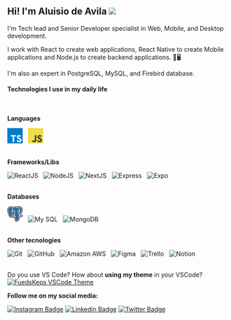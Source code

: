 ## Hi! I'm Aluisio de Avila <img src="https://raw.githubusercontent.com/kaueMarques/kaueMarques/master/hi.gif" height="30px">

<p>I'm Tech lead and Senior Developer specialist in Web, Mobile, and Desktop development.</p>
<p>I work with React to create web applications, React Native to create Mobile applications and Node.js to create backend applications. 📱🖥️</p>
<p>I'm also an expert in PostgreSQL, MySQL, and Firebird database.</p>

#### Technologies I use in my daily life
<div style="display:inline_block"><br>
  <p><b>Languages</b></p>
  <img src="https://raw.githubusercontent.com/github/explore/80688e429a7d4ef2fca1e82350fe8e3517d3494d/topics/typescript/typescript.png" height="35px" alt="TypeScript"/>
  &nbsp;
  <img src="https://raw.githubusercontent.com/github/explore/80688e429a7d4ef2fca1e82350fe8e3517d3494d/topics/javascript/javascript.png" height="35px" alt="JavaScript"/>  
</div>

<div style="display:inline_block"><br>
  <p><b>Frameworks/Libs</b></p>  
  <img src="https://cdn.jsdelivr.net/gh/devicons/devicon/icons/react/react-original.svg" height="35px" alt="ReactJS"/> 
  &nbsp;
  <img src="https://sdtimes.com/wp-content/uploads/2018/04/1_tfZa4vsI6UusJYt_fzvGnQ.png" height="35px" alt="NodeJS"/>  
  &nbsp;
  <img src="https://res.cloudinary.com/startup-grind/image/upload/c_fill,dpr_2.0,f_auto,g_center,h_1080,q_100,w_1080/v1/gcs/platform-data-dsc/events/nextjs-boilerplate-logo.png" height="35px" alt="NextJS"/> 
  &nbsp;          
  <img src="https://cdn.jsdelivr.net/gh/devicons/devicon@latest/icons/express/express-original.svg" height="35px" alt="Express"/>  
  &nbsp;
  <img src="https://res.cloudinary.com/practicaldev/image/fetch/s--kLgeMCC---/c_imagga_scale,f_auto,fl_progressive,h_420,q_auto,w_1000/https://dev-to-uploads.s3.amazonaws.com/i/rmqgubejyi0rjkn87moo.png" height="35px" alt="Expo"/>  
</div>

<div style="display:inline_block"><br>
  <p><b>Databases</b></p>  
  <img src="https://raw.githubusercontent.com/github/explore/80688e429a7d4ef2fca1e82350fe8e3517d3494d/topics/postgresql/postgresql.png" height="35px" alt="PostgreSQl"/> 
  &nbsp;
  <img src="https://www.mysql.com/common/logos/logo-mysql-170x115.png" height="35px" alt="My SQL"/>
  &nbsp;
  <img src="https://img.icons8.com/color/452/mongodb.png" height="35px" alt="MongoDB"/>
</div>

<div style="display:inline_block"><br>
  <p><b>Other tecnologies</b></p>  
  <img src="https://cdn.jsdelivr.net/gh/devicons/devicon/icons/git/git-plain-wordmark.svg" height="35px" alt="Git"/>  
  &nbsp;
  <img src="https://cdn-icons-png.flaticon.com/512/5968/5968896.png" height="35px" alt="GitHub"/>  
  &nbsp;
  <img src="https://cdn.jsdelivr.net/gh/devicons/devicon@latest/icons/amazonwebservices/amazonwebservices-original-wordmark.svg" height="35px" alt="Amazon AWS"/>  
  &nbsp;
  <img src="https://seeklogo.com/images/F/figma-logo-E4E21D3AEA-seeklogo.com.png" height="35px" alt="Figma"/>
  &nbsp;  
  <img src="https://cdn3.iconfinder.com/data/icons/popular-services-brands-vol-2/512/trello-512.png" height="35px" alt="Trello"/>  
  &nbsp;
  <img src="https://cdn.jsdelivr.net/gh/devicons/devicon@latest/icons/notion/notion-original.svg" height="35px" alt="Notion"/>  
</div>
<br>

Do you use VS Code? How about **using my theme** in your VSCode?<br>
[![FuedsKeps VSCode Theme](https://img.shields.io/visual-studio-marketplace/v/aluisiodeavila.fuedskeps-theme.svg?label=FuedsKeps%20VSCode%20Theme&color=8257E6&labelColor=0A1033)](https://marketplace.visualstudio.com/items?itemName=aluisiodeavila.fuedskeps-theme)

**Follow me on my social media:**

[![Instagram Badge](https://img.shields.io/badge/-Instagram-6633cc?style=flat-square&labelColor=6633cc&logo=instagram&logoColor=white&link=https://www.instagram.com/aluisiodeavila/)](https://www.instagram.com/aluisiodeavila/) 
[![Linkedin Badge](https://img.shields.io/badge/-Linkedin-6633cc?style=flat-square&logo=Linkedin&logoColor=white&link=https://www.linkedin.com/in/aluisiodeavila/)](https://www.linkedin.com/in/aluisiodeavila/) 
[![Twitter Badge](https://img.shields.io/badge/-X-6633cc?style=flat-square&logo=X&logoColor=white&link=https://twitter.com/aluisioavila)](https://twitter.com/aluisioavila) 

